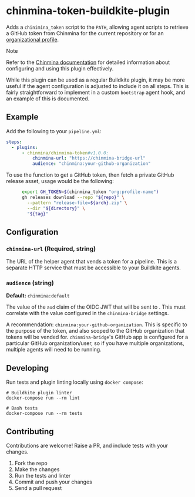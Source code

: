# chinmina-token-buildkite-plugin

Adds a `chinimina_token` script to the `PATH`, allowing agent scripts to retrieve
a GitHub token from Chinmina for the current repository or for an
[organizational profile][organization-profiles].

> [!NOTE]
> Refer to the [Chinmina documentation][chinmina-integration] for detailed
> information about configuring and using this plugin effectively.
>
> While this plugin can be used as a regular Buildkite plugin, it may be more
> useful if the agent configuration is adjusted to include it on all steps.
> This is fairly straightforward to implement in a custom `bootstrap` agent hook,
> and an example of this is documented.

## Example

Add the following to your `pipeline.yml`:

```yml
steps:
  - plugins:
      - chinmina/chinmina-token#v1.0.0:
          chinmina-url: "https://chinmina-bridge-url"
          audience: "chinmina:your-github-organization"
```

To use the function to get a GitHub token, then fetch a private GitHub release
asset, usage would be the following:

```bash
      export GH_TOKEN=$(chinmina_token "org:profile-name")
      gh releases download --repo "${repo}" \
        --pattern "release-file=${arch}.zip" \
        --dir "${directory}" \
        "${tag}"
```

## Configuration

### `chinmina-url` (Required, string)

The URL of the  helper agent that vends a
token for a pipeline. This is a separate HTTP service that must be accessible to
your Buildkite agents.

### `audience` (string)

**Default:** `chinmina:default`

The value of the `aud` claim of the OIDC JWT that will be sent to
. This must correlate with the value
configured in the `chinmina-bridge` settings.

A recommendation: `chinmina:your-github-organization`. This is specific
to the purpose of the token, and also scoped to the GitHub organization that
tokens will be vended for. `chinmina-bridge`'s GitHub app is configured for a
particular GitHub organization/user, so if you have multiple organizations,
multiple agents will need to be running.

## Developing

Run tests and plugin linting locally using `docker compose`:

```shell
# Buildkite plugin linter
docker-compose run --rm lint

# Bash tests
docker-compose run --rm tests
```

## Contributing

Contributions are welcome! Raise a PR, and include tests with your changes.

1. Fork the repo
2. Make the changes
3. Run the tests and linter
4. Commit and push your changes
5. Send a pull request

[chinmina-bridge]: https://chinmina.github.io/introduction/
[chinmina-integration]: https://chinmina.github.io/guides/buildkite-integration/
[organization-profiles]: https://chinmina.github.io/reference/organization-profile/

